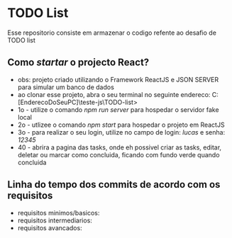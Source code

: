 # TODO List

Esse repositorio consiste em armazenar o codigo refente ao desafio de TODO list

## Como _startar_ o projecto React?

- obs: projeto criado utilizando o Framework ReactJS e JSON SERVER para simular um banco de dados
- ao clonar esse projeto, abra o seu terminal no seguinte endereco: C:[EnderecoDoSeuPC]\teste-js\TODO-list>
- 1o - utilize o comando _npm run server_ para hospedar o servidor fake local
- 2o - utlizee o comando _npm start_ para hospedar o projeto em ReactJS
- 3o - para realizar o seu login, utilize no campo de login: _lucas_ e senha: _12345_
- 40 - abrira a pagina das tasks, onde eh possivel criar as tasks, editar, deletar ou marcar como concluida, ficando com fundo verde quando concluida

## Linha do tempo dos commits de acordo com os requisitos
- requisitos minimos/basicos: 
- requisitos intermediarios: 
- requisitos avancados: 